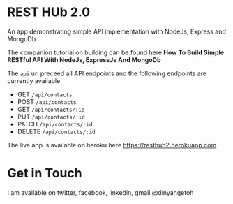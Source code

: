 # REST HUb 2.0

An app demonstrating simple API implementation with NodeJs, Express and MongoDb

The companion tutorial on building can be found here <b>How To Build Simple RESTful API With NodeJs, ExpressJs And MongoDb</b> 

The `api` uri preceed all API endpoints and the following endpoints are currently available
* GET `/api/contacts`
* POST `/api/contacts`
* GET `/api/contacts/:id`
* PUT `/api/contacts/:id`
* PATCH `/api/contacts/:id`
* DELETE `/api/contacts/:id`

The live app is available on heroku here
https://resthub2.herokuapp.com


Get in Touch
===============

I am available on twitter, facebook, linkedin, gmail @dinyangetoh
